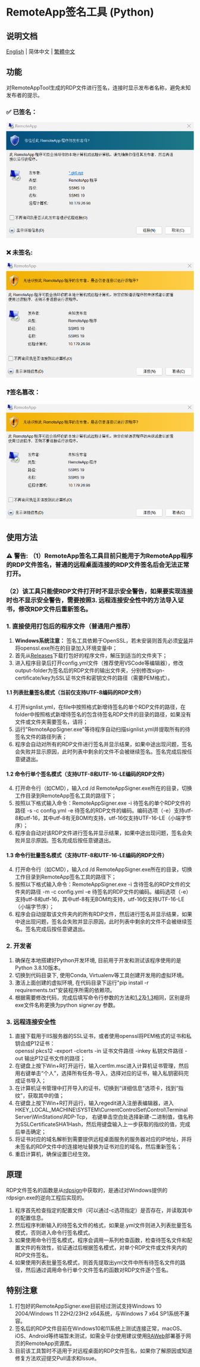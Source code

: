 # RemoteApp签名工具 (Python)
## 说明文档
[English](https://github.com/brotherjie-win/remoteapp-signer/blob/main/README.md) | 简体中文 | [繁體中文](https://github.com/brotherjie-win/remoteapp-signer/blob/main/README_TC.md)
## 功能
对RemoteAppTool生成的RDP文件进行签名，连接时显示发布者名称，避免未知发布者的提示。
### ✅ 已签名：
![已签名](https://raw.githubusercontent.com/brotherjie-win/remoteapp-signer/refs/heads/image/img/rdp_signed.png)
### ❌ 未签名:
![未签名](https://raw.githubusercontent.com/brotherjie-win/remoteapp-signer/refs/heads/image/img/rdp_unsigned.png)
### ❓签名篡改：
![签名篡改](https://raw.githubusercontent.com/brotherjie-win/remoteapp-signer/refs/heads/image/img/rdp_tampered.png)
## 使用方法
### ⚠ 警告: （1）RemoteApp签名工具目前只能用于为RemoteApp程序的RDP文件签名，普通的远程桌面连接的RDP文件签名后会无法正常打开。
### （2）该工具只能使RDP文件打开时不显示安全警告，如果要实现连接时也不显示安全警告，需要按照3. 远程连接安全性中的方法导入证书，修改RDP文件后重新签名。
### 1. 直接使用打包后的程序文件（普通用户推荐）
1. **Windows系统注意：** 签名工具依赖于OpenSSL，若未安装则首先必须[安装](https://slproweb.com/products/Win32OpenSSL.html)并将openssl.exe所在的目录加入环境变量中；
2. 首先从[Releases](https://github.com/brotherjie-win/steam-icon-fix/releases/latest)下载打包好的程序文件，解压到适当的文件夹下；
3. 进入程序目录后打开config.yml文件（推荐使用VSCode等编辑器），修改output-folder为签名后的RDP文件的输出文件夹，分别修改sign-certificate/key为SSL证书文件和密钥文件的路径（需要PEM格式）。
#### 1.1 列表批量签名模式（当前仅支持UTF-8编码的RDP文件）
4. 打开signlist.yml，在file中按照格式新增待签名的单个RDP文件的路径，在folder中按照格式新增待签名的包含待签名RDP文件的目录的路径，如果没有文件或文件夹需要签名，请将；
5. 运行"RemoteAppSigner.exe"等待程序自动扫描signlist.yml并提取所有的待签名文件的路径列表；
6. 程序会自动对所有的RDP文件进行签名并显示结果，如果中途出现问题，签名会失败并显示原因，此时列表中剩余的文件不会被继续签名。签名完成后按任意键退出。
#### <cmdsingle>1.2 命令行单个签名模式（支持UTF-8和UTF-16-LE编码的RDP文件）
4. 打开命令行（如CMD），输入cd /d RemoteAppSigner.exe所在的目录，切换工作目录到RemoteApp签名工具的路径下；
5. 按照以下格式输入命令：RemoteAppSigner.exe -i 待签名的单个RDP文件的路径 -s -c config.yml -e 待签名的RDP文件的编码。编码选项（-e）支持utf-8和utf-16，其中utf-8有无BOM均支持，utf-16仅支持UTF-16-LE（小端字节序）；
6. 程序会自动对该RDP文件进行签名并显示结果，如果中途出现问题，签名会失败并显示原因。签名完成后按任意键退出。
#### <cmdmulti>1.3 命令行批量签名模式（支持UTF-8和UTF-16-LE编码的RDP文件）
4. 打开命令行（如CMD），输入cd /d RemoteAppSigner.exe所在的目录，切换工作目录到RemoteApp签名工具的路径下；
5. 按照以下格式输入命令：RemoteAppSigner.exe -i 含待签名的RDP文件的文件夹的路径 -m -c config.yml -e 待签名的RDP文件的编码。编码选项（-e）支持utf-8和utf-16，其中utf-8有无BOM均支持，utf-16仅支持UTF-16-LE（小端字节序）；
6. 程序会自动提取该文件夹内的所有RDP文件，然后进行签名并显示结果，如果中途出现问题，签名会失败并显示原因，此时列表中剩余的文件不会被继续签名。签名完成后按任意键退出。
### 2. 开发者
1. 确保在本地搭建好Python开发环境, 目前用于开发和测试该程序使用的是Python 3.8.10版本。
2. 切换到代码目录下, 使用Conda, Virtualenv等工具创建开发用的虚拟环境。
3. 激活上面创建的虚拟环境, 在代码目录下运行"pip install -r requirements.txt"安装程序所需的依赖项。
4. 根据需要修改代码，完成后填写命令行参数的方法和[1.2](#cmdsingle)及[1.3](#cmdmulti)相同，区别是将exe文件名称更换为python signer.py 参数。
### 3. 远程连接安全性
1. 直接下载用于IIS服务器的SSL证书，或者使用openssl将PEM格式的证书和私钥合成P12证书：  
openssl pkcs12 -export -clcerts -in 证书文件路径 -inkey 私钥文件路径 -out 输出P12证书文件的路径；
2. 在键盘上按下Win+R打开运行，输入certlm.msc进入计算机证书管理，然后用右键单击“个人”，选择所有任务-导入，选择对应的证书，输入私钥密码完成证书导入；
3. 在计算机证书管理中打开导入的证书，切换到“详细信息”选项卡，找到“指纹”，获取其中的值；
4. 在键盘上按下Win+R打开运行，输入regedit进入注册表编辑器，进入HKEY_LOCAL_MACHINE\SYSTEM\CurrentControlSet\Control\Terminal Server\WinStations\RDP-Tcp，
右键单击空白处选择新建-二进制值，值名称为SSLCertificateSHA1Hash，然后用键盘输入上一步获取的指纹的值，完成后单击确定；
5. 将证书对应的域名解析到需要提供远程桌面服务的服务器对应的IP地址，并将未签名的RDP文件中的连接地址替换为证书对应的域名，然后重新签名；
6. 重启计算机，确保设置已经生效。
## 原理
RDP文件签名的函数是从[rdpsign](https://github.com/nfedera/rdpsign)中获取的，是通过对Windows提供的rdpsign.exe的逆向工程后实现的。  
1. 程序首先检查指定的配置文件（可以通过-c选项指定）是否存在，并读取其中的配置信息。
2. 然后程序判断输入的待签名文件的格式，如果是.yml文件则进入列表批量签名模式，否则进入命令行签名模式。  
3. 如果使用命令行签名模式，程序会调用一系列检查函数，检查待签名文件和配置文件的有效性，验证通过后根据签名模式，对单个RDP文件或文件夹内的RDP文件签名。  
4. 如果使用列表批量签名模式，则首先提取出yml文件中所有待签名文件的路径，然后通过调用命令行单个文件签名的函数对RDP文件逐个签名。  
## 特别注意
1. 打包好的RemoteAppSigner.exe目前经过测试支持Windows 10 2004/Windows 11 22H2/23H2 x64系统，与Windows 7 x64 SP1系统不兼容。
2. 签名后的RDP文件目前在Windows10和11系统上测试连接正常，macOS、iOS、Android等终端暂未测试，如需全平台使用建议使用[RAWeb](https://github.com/kimmknight/raweb)部署基于网页的RemoteApp资源库。
3. 目前该工具暂时不适用于对远程桌面的RDP文件签名，如果你了解原因或知道修复方法欢迎提交Pull请求和Issue。  
